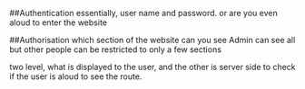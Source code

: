 ##Authentication
  essentially, user name and password.
  or are you even aloud to enter the website

##Authorisation
  which section of the website can you see
  Admin can see all but other people can be restricted to only a few sections

two level, what is displayed to the user, and the other is server side to check if the user is aloud to see the route.
